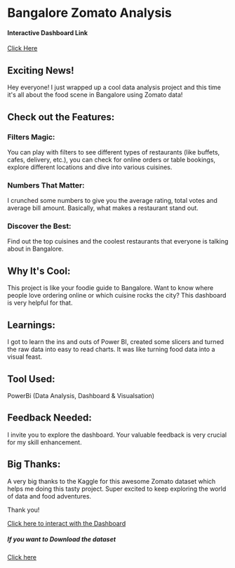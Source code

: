 # Bangalore Zomato Analysis
#### Interactive Dashboard Link
[Click Here](https://app.powerbi.com/view?r=eyJrIjoiODAxYTFjYmItOTFkYS00ZThkLWE1ZjctYTYxMmRjOGYzNjdlIiwidCI6ImRmODY3OWNkLWE4MGUtNDVkOC05OWFjLWM4M2VkN2ZmOTVhMCJ9)

## Exciting News!
Hey everyone! I just wrapped up a cool data analysis project and this time it's all about the food scene in Bangalore using Zomato data! 

## Check out the Features: 
### Filters Magic: 
You can play with filters to see different types of restaurants (like buffets, cafes, delivery, etc.), you can check for online orders or table bookings, explore different locations and dive into various cuisines.
### Numbers That Matter: 
I crunched some numbers to give you the average rating, total votes and average bill amount. Basically, what makes a restaurant stand out.
### Discover the Best: 
Find out the top cuisines and the coolest restaurants that everyone is talking about in Bangalore.

## Why It's Cool: 
This project is like your foodie guide to Bangalore. Want to know where people love ordering online or which cuisine rocks the city? This dashboard is very helpful for that.

## Learnings: 
I got to learn the ins and outs of Power BI, created some slicers and turned the raw data into easy to read charts. It was like turning food data into a visual feast.

## Tool Used:
PowerBi (Data Analysis, Dashboard & Visualsation)

## Feedback Needed:
I invite you to explore the dashboard. Your valuable feedback is very crucial for my skill enhancement.

## Big Thanks: 
A very big thanks to the Kaggle for this awesome Zomato dataset which helps me doing this tasty project. Super excited to keep exploring the world of data and food adventures.

Thank you! 

[Click here to interact with the Dashboard](https://app.powerbi.com/view?r=eyJrIjoiODAxYTFjYmItOTFkYS00ZThkLWE1ZjctYTYxMmRjOGYzNjdlIiwidCI6ImRmODY3OWNkLWE4MGUtNDVkOC05OWFjLWM4M2VkN2ZmOTVhMCJ9)


##### If you want to Download the dataset <br>
[Click here](https://www.kaggle.com/datasets/absin7/zomato-bangalore-dataset/download?datasetVersionNumber=1)
